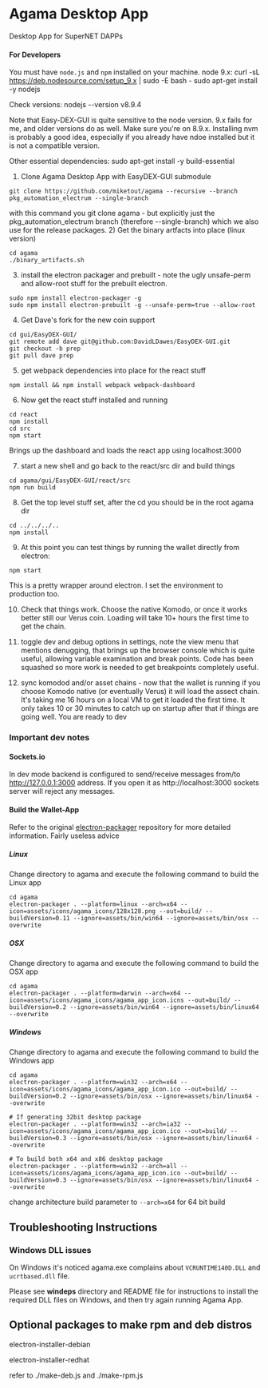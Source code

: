 # Agama Desktop App
Desktop App for SuperNET DAPPs

#### For Developers
You must have `node.js` and `npm` installed on your machine.
node 9.x:
curl -sL https://deb.nodesource.com/setup_9.x | sudo -E bash -
sudo apt-get install -y nodejs

Check versions:
nodejs --version
v8.9.4

Note that Easy-DEX-GUI is quite sensitive to the node version. 9.x fails for me, and older versions do as well. Make sure you're on 8.9.x. Installing nvm is probably a good idea, especially if you already have ndoe installed but it is not a compatible version.

Other essential dependencies:
sudo apt-get install -y build-essential

1) Clone Agama Desktop App with EasyDEX-GUI submodule
```shell
git clone https://github.com/miketout/agama --recursive --branch pkg_automation_electrum --single-branch
```
with this command you git clone agama - but explicitly just the pkg_automation_electrum branch (therefore --single-branch) which we also use for the release packages.
2) Get the binary artfacts into place (linux version)
```shell 
cd agama
./binary_artifacts.sh
```
3) install the electron packager and prebuilt - note the ugly unsafe-perm and allow-root stuff for the prebuilt electron.
```shell
sudo npm install electron-packager -g
sudo npm install electron-prebuilt -g --unsafe-perm=true --allow-root
```
4) Get Dave's fork for the new coin support
```shell
cd gui/EasyDEX-GUI/
git remote add dave git@github.com:DavidLDawes/EasyDEX-GUI.git
git checkout -b prep
git pull dave prep
```
5) get webpack dependencies into place for the react stuff
```shell
npm install && npm install webpack webpack-dashboard
```
6) Now get the react stuff installed and running
```shell
cd react
npm install
cd src
npm start
```
Brings up the dashboard and loads the react app using localhost:3000

7) start a new shell and go back to the react/src dir and build things
```shell
cd agama/gui/EasyDEX-GUI/react/src
npm run build
```
8) Get the top level stuff set, after the cd you should be in the root agama dir
```shell
cd ../../../..
npm install
```
9) At this point you can test things by running the wallet directly from electron:
```shell
npm start
```
This is a pretty wrapper around electron. I set the environment to production too.

10) Check that things work. Choose the native Komodo, or once it works better still our Verus coin. Loading will take 10+ hours the first time to get the chain.

11) toggle dev and debug options in settings, note the view menu that mentions denugging, that brings up the browser console which is quite useful, allowing variable examination and break points. Code has been squashed so more work is needed to get breakpoints completely useful.

12) sync komodod and/or asset chains - now that the wallet is running if you choose Komodo native (or eventually Verus) it will load the assect chain. It's taking me 16 hours on a local VM to get it loaded the first time. It only takes 10 or 30 minutes to catch up on startup after that if things are going well.
You are ready to dev
### Important dev notes

#### Sockets.io
In dev mode backend is configured to send/receive messages from/to http://127.0.0.1:3000 address. If you open it as http://localhost:3000 sockets server will reject any messages.

#### **Build the Wallet-App**
Refer to the original [electron-packager](https://github.com/electron-userland/electron-packager) repository for more detailed information.
Fairly useless advice

##### Linux
Change directory to agama and execute the following command to build the Linux app
```shell
cd agama
electron-packager . --platform=linux --arch=x64 --icon=assets/icons/agama_icons/128x128.png --out=build/ --buildVersion=0.11 --ignore=assets/bin/win64 --ignore=assets/bin/osx --overwrite
```

##### OSX
Change directory to agama and execute the following command to build the OSX app
```shell
cd agama
electron-packager . --platform=darwin --arch=x64 --icon=assets/icons/agama_icons/agama_app_icon.icns --out=build/ --buildVersion=0.2 --ignore=assets/bin/win64 --ignore=assets/bin/linux64 --overwrite
```

##### Windows
Change directory to agama and execute the following command to build the Windows app
```shell
cd agama
electron-packager . --platform=win32 --arch=x64 --icon=assets/icons/agama_icons/agama_app_icon.ico --out=build/ --buildVersion=0.2 --ignore=assets/bin/osx --ignore=assets/bin/linux64 --overwrite

# If generating 32bit desktop package
electron-packager . --platform=win32 --arch=ia32 --icon=assets/icons/agama_icons/agama_app_icon.ico --out=build/ --buildVersion=0.3 --ignore=assets/bin/osx --ignore=assets/bin/linux64 --overwrite

# To build both x64 and x86 desktop package
electron-packager . --platform=win32 --arch=all --icon=assets/icons/agama_icons/agama_app_icon.ico --out=build/ --buildVersion=0.3 --ignore=assets/bin/osx --ignore=assets/bin/linux64 --overwrite
```
change architecture build parameter to ```--arch=x64``` for 64 bit build


## Troubleshooting Instructions

### Windows DLL issues
On Windows it's noticed agama.exe complains about `VCRUNTIME140D.DLL` and `ucrtbased.dll` file.

Please see **windeps** directory and README file for instructions to install the required DLL files on Windows, and then try again running Agama App.

## Optional packages to make rpm and deb distros

electron-installer-debian

electron-installer-redhat

refer to ./make-deb.js and ./make-rpm.js

